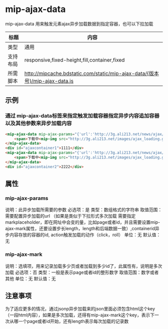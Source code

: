 # mip-ajax-data

mip-ajax-data 用来触发元素ajax异步加载数据到指定容器，也可以下拉加载

标题|内容
----|----
类型|通用
支持布局|responsive,fixed-height,fill,container,fixed
所需脚本|http://mipcache.bdstatic.com/static/mip-ajax-data/{版本号}/mip-ajax-data.js

## 示例

### 通过 mip-ajax-data标签来指定触发加载容器指定异步内容追加容器以及其他参数来异步加载内容
```html
<mip-ajax-data mip-ajax-params="{'url':'http://3g.ali213.net/news/ajax/mipdemoloading?callback=?','containerid':'ajaxcontainer1','action':'click'}">
    <span>下载中<mip-img src="http://3g.ali213.net/images/ajax_loading.gif"></mip-img></span>
</mip-ajax-data>
<div id="ajaxcontainer1">1111</div>
<mip-ajax-data mip-ajax-params="{'url':'http://3g.ali213.net/news/ajax/mipdemoloading?type=0&id=[markplaceholder]&callback=?','containerid':'ajaxcontainer2','action':'roll','length':'6'}" mip-ajax-mark="0">
    <span>下载中<mip-img src="http://3g.ali213.net/images/ajax_loading.gif"></mip-img></span>
</mip-ajax-data>
<div id="ajaxcontainer2">2222</div>
```

## 属性

### mip-ajax-params

说明：此异步加载所需要的参数
必选项：是
类型：数组格式的字符串
取值范围：需要配置异步加载的url （如果是类似于下拉形式多次加载 需要指定markplaceholder，即在网址中会变的量，比如page或者id，并且需要设置mip-ajax-mark属性，还要设置步长length，length和后端数据一致）,containerid异步内容存放的容器的id, action触发加载的动作（click，roll）
单位：无
默认值：无

### mip-ajax-mark

说明：选填项，用来记录加载多少页或者加载到多少id了，此属性有，说明是多次加载
必选项：否
类型：一般是表示page或者id的整形数字
取值范围：数字或者其他
单位：无
默认值：无

## 注意事项
为了适应更多的情况，通过jsonp异步加载来的json里面必须包含html这个key（一段html内容），如果是多次加载，还得有mip-ajax-mark这个key，表示下一次从哪一个page或者id开始，还有length表示每次加载的记录数
